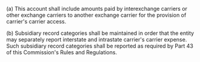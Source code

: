 (a) This account shall include amounts paid by interexchange carriers or other exchange carriers to another exchange carrier for the provision of carrier's carrier access.

(b) Subsidiary record categories shall be maintained in order that the entity may separately report interstate and intrastate carrier's carrier expense. Such subsidiary record categories shall be reported as required by Part 43 of this Commission's Rules and Regulations.

